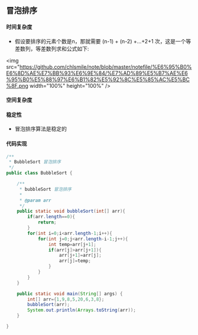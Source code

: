 ## 冒泡排序

#### 时间复杂度
- 假设要排序的元素个数是n，那就需要 (n-1) + (n-2) +...+2+1 次，这是一个等差数列，等差数列求和公式如下:

<img src="https://github.com/chlsmile/note/blob/master/notefile/%E6%95%B0%E6%8D%AE%E7%BB%93%E6%9E%84/%E7%AD%89%E5%B7%AE%E6%95%B0%E5%88%97%E6%B1%82%E5%92%8C%E5%85%AC%E5%BC%8F.png width="100%" height="100%" />

#### 空间复杂度


#### 稳定性
- 冒泡排序算法是稳定的

#### 代码实现
```java
/**
 * BubbleSort 冒泡排序
 */
public class BubbleSort {

    /**
     * bubbleSort 冒泡排序
     *
     * @param arr
     */
    public static void bubbleSort(int[] arr){
        if(arr.length==0){
            return;
        }
        for(int i=0;i<arr.length-1;i++){
            for(int j=0;j<arr.length-i-1;j++){
                int temp=arr[j+1];
                if(arr[j]>arr[j+1]){
                    arr[j+1]=arr[j];
                    arr[j]=temp;
                }
            }
        }
    }

    public static void main(String[] args) {
        int[] arr={1,9,8,5,20,6,3,8};
        bubbleSort(arr);
        System.out.println(Arrays.toString(arr));
    }

}
```